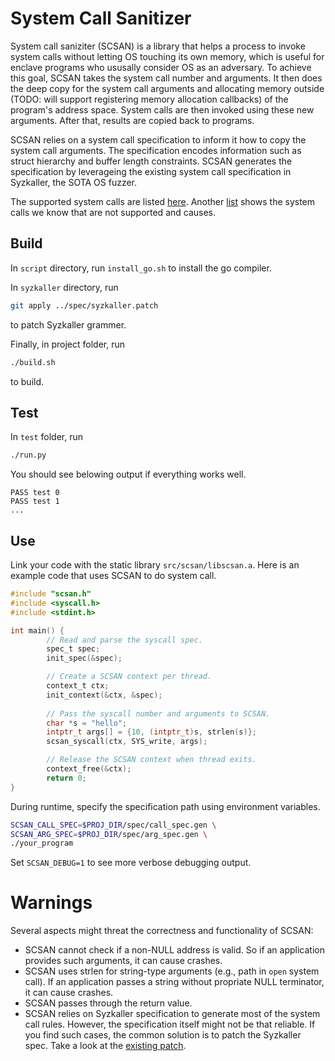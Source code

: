 # System Call Sanitizer

System call saniziter (SCSAN) is a library that helps a process to invoke system calls without letting OS touching its own memory, which is useful for enclave programs who ususally consider OS as an adversary.
To achieve this goal, SCSAN takes the system call number and arguments. It then does the deep copy for the system call arguments and allocating memory outside (TODO: will support registering memory allocation callbacks) of the program's address space. System calls are then invoked using these new arguments. After that, results are copied back to programs.

SCSAN relies on a system call specification to inform it how to copy the system call arguments. The specification encodes information such as struct hierarchy and buffer length constraints. SCSAN generates the specification by leverageing the existing system call specification in Syzkaller, the SOTA OS fuzzer.

The supported system calls are listed [here](spec/syscall). Another [list](spec/unsupported_syscall) shows the system calls we know that are not supported and causes.

## Build

In `script` directory, run `install_go.sh` to install the go compiler.

In `syzkaller` directory, run
```sh
git apply ../spec/syzkaller.patch
```
to patch Syzkaller grammer.

Finally, in project folder, run
```sh
./build.sh
```
to build.

## Test

In `test` folder, run
```sh
./run.py
```

You should see belowing output if everything works well.
```
PASS test 0
PASS test 1
...
```

## Use

Link your code with the static library `src/scsan/libscsan.a`. Here is an example code that uses SCSAN to do system call.

```c
#include "scsan.h"
#include <syscall.h>
#include <stdint.h>

int main() {
        // Read and parse the syscall spec.
        spec_t spec;
        init_spec(&spec);

        // Create a SCSAN context per thread.
        context_t ctx;
        init_context(&ctx, &spec);
        
        // Pass the syscall number and arguments to SCSAN.
        char *s = "hello";
        intptr_t args[] = {10, (intptr_t)s, strlen(s)};
        scsan_syscall(ctx, SYS_write, args);

        // Release the SCSAN context when thread exits.
        context_free(&ctx);
        return 0;
}
```

During runtime, specify the specification path using environment variables.

```sh
SCSAN_CALL_SPEC=$PROJ_DIR/spec/call_spec.gen \
SCSAN_ARG_SPEC=$PROJ_DIR/spec/arg_spec.gen \
./your_program
```

Set `SCSAN_DEBUG=1` to see more verbose debugging output.


# Warnings

Several aspects might threat the correctness and functionality of SCSAN:
* SCSAN cannot check if a non-NULL address is valid. So if an application provides such arguments, it can cause crashes.
* SCSAN uses strlen for string-type arguments (e.g., path in `open` system call). If an application passes a string without propriate NULL terminator, it can cause crashes.
* SCSAN passes through the return value. 
* SCSAN relies on Syzkaller specification to generate most of the system call rules. However, the specification itself might not be that reliable. If you find such cases, the common solution is to patch the Syzkaller spec. Take a look at the [existing patch](spec/syzkaller.patch).
